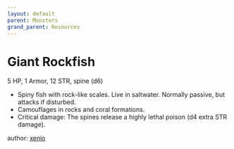 ```yaml
---
layout: default
parent: Monsters
grand_parent: Resources
---
```

# Giant Rockfish
5 HP, 1 Armor, 12 STR, spine (d6)  
- Spiny fish with rock-like scales. Live in saltwater. Normally passive, but attacks if disturbed.  
- Camouflages in rocks and coral formations.  
- Critical damage: The spines release a highly lethal poison (d4 extra STR damage).  

author: [xenio](https://xenioinabottle.blogspot.com)
